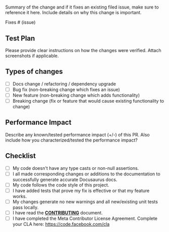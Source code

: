 #

Summary of the change and if it fixes an existing filed issue, make sure to reference it here. Include details on why this change is important.

Fixes # (issue)

## Test Plan

Please provide clear instructions on how the changes were verified. Attach screenshots if applicable.

## Types of changes

- [ ] Docs change / refactoring / dependency upgrade
- [ ] Bug fix (non-breaking change which fixes an issue)
- [ ] New feature (non-breaking change which adds functionality)
- [ ] Breaking change (fix or feature that would cause existing functionality to change)

## Performance Impact

Describe any known/tested performance impact (+/-) of this PR. Also include how you characterized/tested the performance impact?

## Checklist

- [ ] My code doesn't have any type casts or non-null assertions.
- [ ] I all made corresponding changes or additions to the documentation to successfully generate accurate Docusaurus docs.
- [ ] My code follows the code style of this project.
- [ ] I have added tests that prove my fix is effective or that my feature works.
- [ ] My changes generate no new warnings and all new/existing unit tests pass locally.
- [ ] I have read the **[CONTRIBUTING](https://github.com/facebookresearch/beanmachine/blob/main/CONTRIBUTING.md)** document.
- [ ] I have completed the Meta Contributor License Agreement. Complete your CLA here: <https://code.facebook.com/cla>
